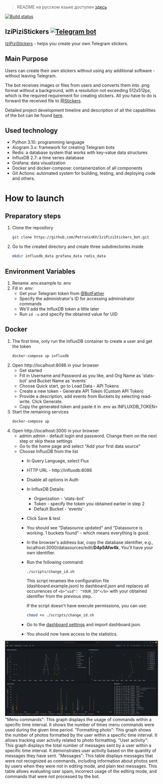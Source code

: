 > README на русском языке доступен [здесь](README.ru.md)

[![Build status](https://github.com/PetruninKV/telebot_make_foto_for_sticker/actions/workflows/checks.yml/badge.svg?branch=master)](https://github.com/PetruninKV/telebot_make_foto_for_sticker/actions/workflows/checks.yml)

## IziPiziStickers [![Telegram bot](https://img.shields.io/badge/bot-online-success?style=plastick&logo=telegram&labelColor=FCFCFC)](https://t.me/make_photo_for_sticker_bot)

[IziPiziStickers](https://t.me/make_photo_for_sticker_bot) - helps you create your own Telegram stickers.

## Main Purpose
Users can create their own stickers without using any additional software - without leaving Telegram.

The bot receives images or files from users and converts them into .png format without a background, with a resolution not exceeding 512x512px, which is the required requirement for creating stickers. All you have to do is forward the received file to [@Stickers](https://t.me/Stickers).

Detailed project development timeline and description of all the capabilities of the bot can be found [here](description.md).

## Used technology
- Python 3.10: programming language
- Aiogram 3.x: framework for creating Telegram bots
- Redis: a database system that works with key-value data structures
- InfluxDB 2.7: a time series database
- Grafana: data visualization
- Docker and docker-compose: containerization of all components
- Git Actions: automated system for building, testing, and deploying code
  and others.

# How to launch

## Preparatory steps
1. Clone the repository
    ```bash
   git clone https://github.com/PetruninKV/IziPiziStickers_bot.git
    ```
2. Go to the created directory and create three subdirectories inside
    ```bash
   mkdir influxdb_data grafana_data redis_data
    ```

## Environment Variables
1. Rename .env.example to .env
2. Fill in .env:
   - Get your Telegram token from [@BotFather](https://t.me/BotFather)
   - Specify the administrator's ID for accessing administrator commands
   - We'll add the InfluxDB token a little later
   - Run ```id -u``` and specify the obtained value for UID

## Docker
1. The first time, only run the InfluxDB container to create a user and get the token
    ```bash
   docker-compose up influxdb
    ```
2. Open http://localhost:8086 in your browser
   - Get started
   - Fill in Username and Password as you like, and Org Name as 'stats-bot' and Bucket Name as 'events'
   - Choose Quick start, go to Load Data - API Tokens
   - Create a new token - Generate API Token (Custom API Token)
   - Provide a description, add events from Buckets by selecting read-write. Click Generate.
   - Copy the generated token and paste it in .env as INFLUXDB_TOKEN=
3. Start the remaining services
    ```bash
   docker-compose up
    ```
4. Open http://localhost:3000 in your browser
   - admin admin - default login and password. Change them on the next step or skip these settings
   - Go to the home page and select "Add your first data source"
   - Choose InfluxDB from the list
     - In Query Language, select Flux
     - HTTP URL - http://influxdb:8086
     - Disable all options in Auth
     - In InfluxDB Details:
       - Organization - 'stats-bot'
       - Token - specify the token you obtained earlier in step 2
       - Default Bucket - 'events'
     - Click Save & test
     - You should see "Datasource updated" and "Datasource is working. 1 buckets found" - which means everything is good.
     - In the browser's address bar, copy the database identifier, e.g., localhost:3000/datasources/edit/<b>D4p5Afw4k</b>. You'll have your own identifier.
     - Run the following command:
        ```bash
        ./scripts/change_id.sh
        ```
        This script renames the configuration file (dashboard.example.json) to dashboard.json and replaces all occurrences of `<b>"uid": "YOUR_ID"</b>` with your obtained identifier from the previous step.

        If the script doesn't have execute permissions, you can use:
        ```bash
        chmod +x ./scripts/change_id.sh
        ```

     - Go to the [dashboard settings](http://localhost:3000/dashboard/import) and import dashboard.json.
     - You should now have access to the statistics.

![Stats](images/stats-image.png)
"Menu commands": This graph displays the usage of commands within a specific time interval. It shows the number of times menu commands were used during the given time period.
"Formatting photo": This graph shows the number of photos formatted by the user within a specific time interval. It allows tracking user activity related to photo formatting.
"User activity": This graph displays the total number of messages sent by a user within a specific time interval. It demonstrates user activity based on the quantity of messages they have sent.
"Messages": This table displays messages that were not recognized as commands, including information about photos sent by users when they were not in editing mode, and plain text messages. This table allows evaluating user spam, incorrect usage of the editing mode, and commands that were not processed by the bot.
